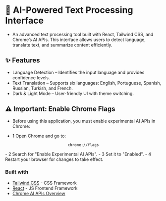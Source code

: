 # 🚀 AI-Powered Text Processing Interface

- An advanced text processing tool built with React, Tailwind CSS, and Chrome’s AI APIs. This interface allows users to detect language, translate text, and summarize content efficiently.

## ✨ Features

- Language Detection – Identifies the input language and provides confidence levels.
- Text Translation – Supports six languages: English, Portuguese, Spanish, Russian, Turkish, and French.
- Dark & Light Mode – User-friendly UI with theme switching.

## ⚠️ Important: Enable Chrome Flags
- Before using this application, you must enable experimental AI APIs in Chrome:

- 1 Open Chrome and go to:
<p align="center">
  <code>chrome://flags</code>
</p>
- 2 Search for "Enable Experimental AI APIs".
- 3 Set it to "Enabled".
- 4 Restart your browser for changes to take effect.

### Built with

- [Tailwind CSS](https://tailwindcss.com) - CSS Framework
- [React](https://reactjs.org/) - JS Frontend Framework
- [Chrome AI APIs Overview](https://developer.chrome.com/docs/ai/)
